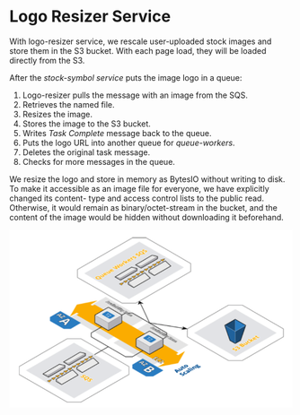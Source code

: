 # Logo Resizer Service 

With logo-resizer service, we rescale user-uploaded stock images and store them in the S3 bucket.
With each page load, they will be loaded directly from the S3.

After the *stock-symbol service* puts the image logo in a queue:

1. Logo-resizer pulls the message with an image from the SQS.
2. Retrieves the named file.
3. Resizes the image.
4. Stores the image to the S3 bucket.
5. Writes *Task Complete* message back to the queue.
6. Puts the logo URL into another queue for *queue-workers*.
7. Deletes the original task message.
8. Checks for more messages in the queue.

We resize the logo and store in memory as BytesIO without writing to disk. To make it accessible as an image file for everyone, we have explicitly changed its content- type and access control lists to the public read. Otherwise, it would remain as binary/octet-stream in the bucket, and the content of the image would be hidden without downloading it beforehand.

![alt text](logo-resizer-arch.png)